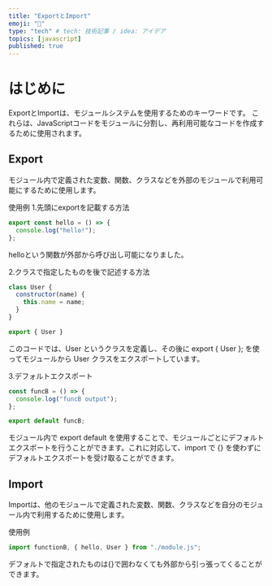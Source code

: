 ```yaml
---
title: "ExportとImport"
emoji: "👏"
type: "tech" # tech: 技術記事 / idea: アイデア
topics: [javascript]
published: true
---
```

# はじめに
ExportとImportは、モジュールシステムを使用するためのキーワードです。
これらは、JavaScriptコードをモジュールに分割し、再利用可能なコードを作成するために使用されます。

## Export
モジュール内で定義された変数、関数、クラスなどを外部のモジュールで利用可能にするために使用します。

使用例
1.先頭にexportを記載する方法
```js
export const hello = () => {
  console.log("hello!");
};
```
helloという関数が外部から呼び出し可能になりました。

2.クラスで指定したものを後で記述する方法
```js
class User {
  constructor(name) {
    this.name = name;
  }
}

export { User }
```
このコードでは、User というクラスを定義し、その後に export { User }; を使ってモジュールから User クラスをエクスポートしています。

3.デフォルトエクスポート
```js
const funcB = () => {
  console.log("funcB output");
};

export default funcB;
```
モジュール内で export default を使用することで、モジュールごとにデフォルトエクスポートを行うことができます。これに対応して、import で {} を使わずにデフォルトエクスポートを受け取ることができます。

## Import
Importは、他のモジュールで定義された変数、関数、クラスなどを自分のモジュール内で利用するために使用します。

使用例
```js
import functionB, { hello, User } from "./module.js";
```
デフォルトで指定されたものは{}で囲わなくても外部から引っ張ってくることができます。